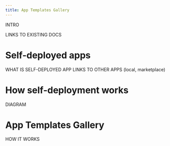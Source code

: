 ```yaml
---
title: App Templates Gallery
---
```


INTRO

LINKS TO EXISTING DOCS

# Self-deployed apps

WHAT IS SELF-DEPLOYED APP
LINKS TO OTHER APPS (local, marketplace)

# How self-deployment works

DIAGRAM

# App Templates Gallery

HOW IT WORKS
